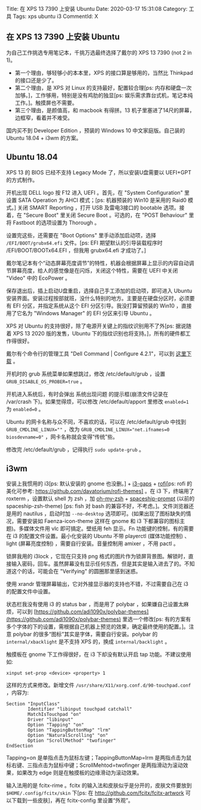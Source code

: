 Title: 在 XPS 13 7390 上安装 Ubuntu
Date: 2020-03-17 15:31:08
Category: 工具
Tags: xps ubuntu i3
CommentId: X


## 在 XPS 13 7390 上安装 Ubuntu

为自己工作挑选专用笔记本，千挑万选最终选择了戴尔的 XPS 13 7390 (not 2 in 1)。

- 第一个理由，够轻够小的本本里，XPS 的接口算是够用的，当然比 Thinkpad 的接口还是少了。
- 第二个理由，是 XPS 对 Linux 的支持最好，配置较合理[ps: 内存和硬盘一次加够。]，工作够用，特别是没有鸡肋的独显[ps: 娱乐需求靠台式机，笔记本纯工作。]。触摸屏也不需要。
- 第三个理由，是颜值高，和 macbook 有得拼。13 机子里塞进了14尺的屏幕，边框窄，看着并不难受。

国内买不到 Developer Edition ，预装的 Windows 10 中文家庭版。自己装的 Ubuntu 18.04 + i3wm 的方案。

<!-- PELICAN_END_SUMMARY -->

## Ubuntu 18.04

XPS 13 的 BIOS 已经不支持 Legacy Mode 了，所以安装U盘需要以 UEFI+GPT 的方式制作。

开机出现 DELL logo 按 F12 进入 UEFI 。首先，在 "System Configuration" 里设置 SATA Operation 为 AHCI 模式；[ps: 机器预装的 Win10 是采用的 Raid0 模式。] 关闭 SMART Reporting ，打开 USB 及雷电3接口的 bootable 选项。接着，在 "Secure Boot" 里关闭 Secure Boot 。可选的，在 "POST Behaviour" 里将 Fastboot 的选项设置为 Thorough 。

设置完这些，还需要在 "Boot Options" 里手动添加启动项，选择 `/EFI/BOOT/grubx64.efi` 文件。[ps: EFI 期望默认的引导装载程序时 /EFI/BOOT/BOOTx64.EFI ，但我用 grubx64.efi 才成功了。]

戴尔笔记本有个“动态屏幕亮度调节”的特性，机器会根据屏幕上显示的内容自动调节屏幕亮度，给人的感觉像是在闪烁，关闭这个特性，需要在 UEFI 中关闭 "Video" 中的 EcoPower 。

保存退出后，插上启动U盘重启，选择自己手工添加的启动项，即可进入 Ubuntu 安装界面。安装过程按部就班，没什么特别的地方。主要是在硬盘分区时，必须要有 EFI 分区，并指定系统从这个 EFI 分区引导。我没打算留预装的 Win10 ，直接用了它名为 "Windows Manager" 的 EFI 分区来引导 Ubuntu 。

XPS 对 Ubuntu 的支持很好，除了电源开关键上的指纹识别用不了外[ps: 据说随着 XPS 13 2020 版的发售，Ubuntu 下的指纹识别也将支持。]，所有的硬件都工作得很好。

戴尔有个命令行的管理工具 "Dell Command | Configure 4.2.1"，可以到 [这里下载](https://www.dell.com/support/article/zh-cn/sln311302/dell-command-configure?lang=en) 。

开机时的 grub 系统菜单如果想跳过，修改 /etc/default/grub ，设置 `GRUB_DISABLE_OS_PROBER=true` 。

开机进入系统后，有时会弹出 系统出现问题 的提示框(崩溃文件记录在 /var/crash 下)。如果觉得烦，可以修改 /etc/default/apport 里修改 `enabled=1` 为 `enabled=0` 。

Ubuntu 的网卡名称与众不同，不喜欢的话，可以在 /etc/default/grub 中找到 `GRUB_CMDLINE_LINUX=""` ，改为 `GRUB_CMDLINE_LINUX="net.ifnames=0 biosdevname=0"` ，网卡名称就会变得“传统”些。

修改完 /etc/default/grub ，记得执行 `sudo update-grub` 。


## i3wm

安装上我惯用的 i3[ps: 默认安装的 gnome 也没删。] + [i3-gaps](https://github.com/Airblader/i3) + [rofi](https://github.com/davatorium/rofi)[ps: rofi 的美化可参考: https://github.com/davatorium/rofi-themes] 。在 i3 下，终端用了 roxterm ，设置默认 shell 为 zsh ，加 [oh-my-zsh](https://github.com/ohmyzsh/ohmyzsh) + [spaceship-prompt](https://github.com/denysdovhan/spaceship-prompt) (以前的 spaceship-zsh-theme) [ps: fish 对 bash 的兼容不好，不考虑。]。文件浏览器还是用的 nautilus ，启动时加 `--no-desktop` 选项即可。(如果出现了图标缺失的情况，需要安装如 Faenza-icon-theme 这样在 gnome 和 i3 下都兼容的图标主题)。多媒体文件用 vlc 即可搞定。壁纸用 feh 显示。Fn 功能键的控制，有的需要在 i3 的配置文件设置。最小化安装的 Ubuntu 不带 playerctl (媒体功能控制) 、light (屏幕亮度控制) ，需要自行安装。音量控制用 amixer ，不用 pactl 。

锁屏我用的 i3lock ，它现在只支持 png 格式的图片作为锁屏背景图。解锁时，直接输入密码，回车。虽然屏幕没有显示任何东西，但是其实是输入进去了的。不知道这个的话，可能会在 "Verifying" 的圆圈那里感到迷惑。

使用 xrandr 管理屏幕输出，它对外接显示器的支持也不错，不过需要自己在 i3 的配置文件中设置。

状态栏我没有使用 i3 的 status bar ，而是用了 polybar ，如果嫌自己设置太麻烦，可以到 [https://github.com/adi1090x/polybar-themes](https://github.com/adi1090x/polybar-themes) 里选一个修改[ps: 有的方案有多个字体的下的设置，需根据自己机器上预览的效果，确定最终使用的配置。]。注意 polybar 的很多“图标”其实是字体，需要自行安装。polybar 的 `internal/xbacklight` 是不支持 XPS 的，换成 `internal/backlight` 。

触摸板在 gnome 下工作得很好，在 i3 下却没有默认开启 tap 功能。不建议使用如:

```vim
xinput set-prop <device> <property> 1
```

这样的方式来修改。新增文件 `/usr/share/X11/xorg.conf.d/90-touchpad.conf` ，内容为:

```vim
Section "InputClass"
        Identifier "libinput touchpad catchall"
        MatchIsTouchpad "on"
        Driver "libinput"
        Option "Tapping" "on"
        Option "TappingButtonMap" "lrm"
        Option "NaturalScrolling" "on"
        Option "ScrollMethod" "twofinger"
EndSection
```

Tapping=on 是单指点击为鼠标左键；TappingButtonMap=lrm 是两指点击为鼠标右键、三指点击为鼠标中键；ScrollMehtod=twofinger 是两指滑动为滚动效果，如果改为 edge 则是在触摸板的边缘滑动为滚动效果。


输入法用的是 fcitx-rime 。fcitx 的输入法和皮肤似乎是分开的，皮肤文件要放到 `$HOME/.config/fcitx/skin` 下[ps: 在 http://github.com/fcitx/fcitx-artwork 可以下载到一些皮肤]，再在 fcitx-config 里设置“外观”。


